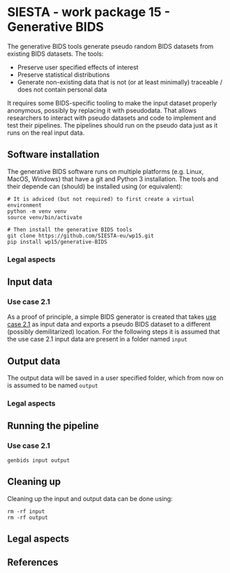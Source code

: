 # SIESTA - work package 15 - Generative BIDS

The generative BIDS tools generate pseudo random BIDS datasets from existing BIDS datasets. The tools:

- Preserve user specified effects of interest
- Preserve statistical distributions
- Generate non-existing data that is not (or at least minimally) traceable / does not contain personal data

It requires some BIDS-specific tooling to make the input dataset properly anonymous, possibly by replacing it with pseudodata. That allows researchers to interact with pseudo datasets and code to implement and test their pipelines. The pipelines should run on the pseudo data just as it runs on the real input data.

## Software installation

The generative BIDS software runs on multiple platforms (e.g. Linux, MacOS, Windows) that have a git and Python 3 installation. The tools and their depende can (should) be installed using (or equivalent):

```console
# It is adviced (but not required) to first create a virtual environment
python -m venv venv
source venv/bin/activate

# Then install the generative BIDS tools
git clone https://github.com/SIESTA-eu/wp15.git
pip install wp15/generative-BIDS
```

### Legal aspects

## Input data

### Use case 2.1

As a proof of principle, a simple BIDS generator is created that takes [use case 2.1](https://github.com/SIESTA-eu/wp15/blob/main/usecase-2.1/README.md) as input data and exports a pseudo BIDS dataset to a different (possibly demilitarized) location. For the following steps it is assumed that the use case 2.1 input data are present in a folder named ``input``

## Output data

The output data will be saved in a user specified folder, which from now on is assumed to be named ``output``

### Legal aspects

## Running the pipeline

### Use case 2.1

```console
genbids input output  
```

## Cleaning up

Cleaning up the input and output data can be done using:

```console
rm -rf input
rm -rf output
```

## Legal aspects

## References
